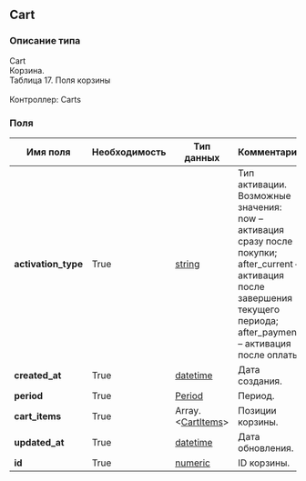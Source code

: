 
## Cart

### Описание типа
Cart<br/>Корзина.<br/>Таблица 17. Поля корзины<br/><br/>Контроллер: Carts<br/>
### Поля

| Имя поля | Необходимость | Тип данных | Комментарий |
|---|---|---|---|
|**activation_type**|True|[string](/docs/types/string.md)|Тип активации.<br/>Возможные значения:	<br/>now – активация сразу после покупки;<br/>after_current – активация после завершения текущего периода;<br/>after_payment – активация после оплаты.<br/>|
|**created_at**|True|[datetime](/docs/types/datetime.md)|Дата создания.<br/>|
|**period**|True|[Period](/docs/types/Period.md)|Период.<br/>|
|**cart_items**|True|Array.<[CartItems](/docs/types/CartItems.md)>|Позиции корзины.<br/>|
|**updated_at**|True|[datetime](/docs/types/datetime.md)|Дата обновления.<br/>|
|**id**|True|[numeric](/docs/types/numeric.md)|ID корзины.<br/>|
